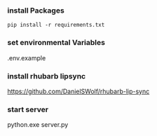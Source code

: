 ### install Packages
```pip install -r requirements.txt```

### set environmental Variables
.env.example

### install rhubarb lipsync
https://github.com/DanielSWolf/rhubarb-lip-sync

### start server
python.exe server.py